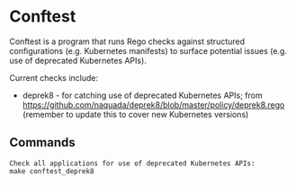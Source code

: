 # Conftest
Conftest is a program that runs Rego checks against structured configurations (e.g. Kubernetes manifests) to surface potential issues (e.g. use of deprecated Kubernetes APIs).

Current checks include:

- deprek8 - for catching use of deprecated Kubernetes APIs; from https://github.com/naquada/deprek8/blob/master/policy/deprek8.rego (remember to update this to cover new Kubernetes versions)

## Commands
```
Check all applications for use of deprecated Kubernetes APIs:
make conftest_deprek8
```
